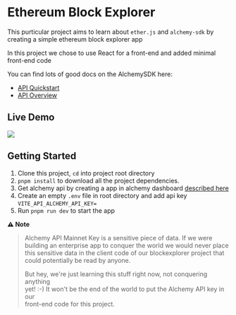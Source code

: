 # Ethereum Block Explorer
  


This purticular project aims to learn about `ether.js` and `alchemy-sdk` by creating a simple ethereum block explorer app

In this project we chose to use React for a front-end and added minimal front-end code


You can find lots of good docs on the AlchemySDK here:
  * [API Quickstart](https://docs.alchemy.com/reference/alchemy-sdk-quickstart)
  * [API Overview](https://docs.alchemy.com/reference/api-overview)


## Live Demo
<a href="" target="_blank"><img src="https://img.shields.io/badge/Vercel-000000?style=for-the-badge&logo=vercel&logoColor=white" /></a>


## Getting Started

1. Clone this project, `cd` into project root directory
2. `pnpm install` to download all the project dependencies.
3. Get alchemy api by creating a app in alchemy dashboard [described here](https://docs.alchemy.com/reference/api-overview)
4. Create an empty `.env` file in root directory and add api key `VITE_API_ALCHEMY_API_KEY=`
5. Run `pnpm run dev` to start the app


**⚠️ Note**

> Alchemy API Mainnet Key is a sensitive piece of data. If we were\
> building an enterprise app to conquer the world we would never place\
> this sensitive data in the client code of our blockexplorer project that\
> could potentially be read by anyone.
>
> But hey, we're just learning this stuff right now, not conquering anything\
> yet! :-) It won't be the end of the world to put the Alchemy API key in our\
> front-end code for this project.



